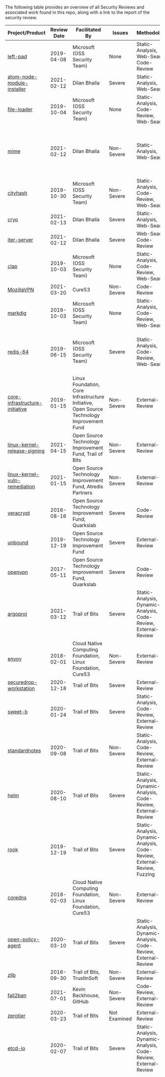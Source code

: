 The following table provides an overview of all Security Reviews and associated work found in this repo, along with a link to the report of the security review.

|Project/Product|Review Date|Facilitated By|Issues|Methodology|Scope|Packages|
|-|-|-|-|-|-|-|
|[left-pad](https://github.com/ossf/security-reviews/blob/main//reviews/npm/left-pad/review-1.md)| 2019-04-08| Microsoft (OSS Security Team)| None|Static-Analysis, Web-Search, Code-Review| Implementation/Full|pkg:npm/left-pad@1.3.0|
|[atom-node-module-installer](https://github.com/ossf/security-reviews/blob/main//reviews/npm/atom-node-module-installer/review-1.md)| 2021-02-12| Dilan Bhalla| Severe|Static-Analysis, Web-Search| Implementation/Full|pkg:npm/atom-node-module-installer@0.9.0|
|[file-loader](https://github.com/ossf/security-reviews/blob/main//reviews/npm/file-loader/review-1.md)| 2019-10-04| Microsoft (OSS Security Team)| None|Static-Analysis, Code-Review, Web-Search| Implementation/Full|pkg:npm/file-loader@3.0.1|
|[mime](https://github.com/ossf/security-reviews/blob/main//reviews/npm/mime/review-1.md)| 2021-02-12| Dilan Bhalla| Non-Severe|Static-Analysis, Web-Search| Implementation/Full|pkg:npm/mime@1.0.0, pkg:npm/mime@1.1.0, pkg:npm/mime@1.2.1, pkg:npm/mime@1.2.10, pkg:npm/mime@1.2.11, pkg:npm/mime@1.2.2, pkg:npm/mime@1.2.3, pkg:npm/mime@1.2.4, pkg:npm/mime@1.2.5, pkg:npm/mime@1.2.6, pkg:npm/mime@1.2.7, pkg:npm/mime@1.2.8, pkg:npm/mime@1.2.9, pkg:npm/mime@1.3.0, pkg:npm/mime@1.3.1, pkg:npm/mime@1.3.2, pkg:npm/mime@1.3.3, pkg:npm/mime@1.3.4, pkg:npm/mime@1.3.5, pkg:npm/mime@1.3.6, pkg:npm/mime@1.4.0, pkg:npm/mime@2.0.1, pkg:npm/mime@2.0.2|
|[cityhash](https://github.com/ossf/security-reviews/blob/main//reviews/npm/cityhash/review-1.md)| 2019-10-30| Microsoft (OSS Security Team)| Non-Severe|Static-Analysis, Code-Review, Web-Search| Implementation/Full|pkg:npm/cityhash@0.0.5|
|[cryo](https://github.com/ossf/security-reviews/blob/main//reviews/npm/cryo/review-1.md)| 2021-02-13| Dilan Bhalla| Severe|Static-Analysis, Web-Search| Implementation/Full|pkg:npm/cryo@0.0.6|
|[iter-server](https://github.com/ossf/security-reviews/blob/main//reviews/npm/iter-server/review-1.md)| 2021-02-12| Dilan Bhalla| Severe|Web-Search, Code-Review| Implementation/Full|pkg:npm/iter-server@1.0.0|
|[clap](https://github.com/ossf/security-reviews/blob/main//reviews/npm/clap/review-1.md)| 2019-10-03| Microsoft (OSS Security Team)| None|Static-Analysis, Code-Review, Web-Search| Implementation/Full|pkg:npm/clap@1.2.3|
|[MozillaVPN](https://github.com/ossf/security-reviews/blob/main//reviews/MozillaVPN/MozillaVPN.md)| 2021-03-20| Cure53| Non-Severe| Code-Review| Implementation/Partial|pkg:github/mozilla-mobile/mozilla-vpn-client|
|[markdig](https://github.com/ossf/security-reviews/blob/main//reviews/nuget/markdig/review-1.md)| 2019-10-03| Microsoft (OSS Security Team)| None|Static-Analysis, Code-Review, Web-Search| Implementation/Full|pkg:github/lunet-io/markdig@0.11.0, pkg:nuget/markdig@0.11.0|
|[redis-64](https://github.com/ossf/security-reviews/blob/main//reviews/nuget/redis-64/review-1.md)| 2019-06-15| Microsoft (OSS Security Team)| Severe|Static-Analysis, Code-Review, Web-Search| Implementation/Partial|pkg:nuget/redis-64@2.6.8.2, pkg:nuget/redis-64@2.6.12.1, pkg:nuget/redis-64@2.6.14, pkg:nuget/redis-64@2.8.4, pkg:nuget/redis-64@2.8.9, pkg:nuget/redis-64@2.8.12, pkg:nuget/redis-64@2.8.17, pkg:nuget/redis-64@2.8.19, pkg:nuget/redis-64@2.8.21, pkg:nuget/redis-64@2.8.2101, pkg:nuget/redis-64@2.8.2104, pkg:nuget/redis-64@2.8.2400, pkg:nuget/redis-64@2.8.2402, pkg:nuget/redis-64@3.0.500, pkg:nuget/redis-64@3.0.501, pkg:nuget/redis-64@3.0.503|
|[core-infrastructure-initiative](https://github.com/ossf/security-reviews/blob/main//reviews/core-infrastructure-initiative/cii.md)| 2019-01-15| Linux Foundation,  Core Infrastructure Initiative,  Open Source Technology Improvement Fund| Non-Severe|External-Review| Non-Implementation|pkg:generic/coreinfrastructure.org?download_url=https//www.coreinfrastructure.org/programs/audit-program/|
|[linux-kernel-release-signing](https://github.com/ossf/security-reviews/blob/main//reviews/linux-kernel/linux-kernel-release-signing.md)| 2021-04-15| Open Source Technology Improvement Fund,  Trail of Bits| Non-Severe|External-Review| Non-Implementation|pkg:generic/linux-kernel?download_url=https//kernel.org, pkg:github/torvalds/linux|
|[linux-kernel-vuln-remediation](https://github.com/ossf/security-reviews/blob/main//reviews/linux-kernel/linux-kernel-vuln-remediation.md)| 2021-01-15| Open Source Technology Improvement Fund,  Atredis Partners| Non-Severe|External-Review| Non-Implementation|pkg:generic/linux-kernel?download_url=https//kernel.org, pkg:github/torvalds/linux|
|[veracrypt](https://github.com/ossf/security-reviews/blob/main//reviews/veracrypt/veracrypt.md)| 2016-08-16| Open Source Technology Improvement Fund, Quarkslab| Severe| Code-Review| Implementation/Partial|pkg:github/veracrypt/veracrypt|
|[unbound](https://github.com/ossf/security-reviews/blob/main//reviews/unbound/unboundDNS.md)| 2019-12-19| Open Source Technology Improvement Fund| Severe|External-Review| Implementation/Full|pkg:github/NLnetLabs/unbound|
|[openvpn](https://github.com/ossf/security-reviews/blob/main//reviews/openvpn/openvpn-2.4.0.md)| 2017-05-11| Open Source Technology Improvement Fund, Quarkslab| Severe| Code-Review| Implementation/Full|pkg:github/OpenVPN|
|[argoproj](https://github.com/ossf/security-reviews/blob/main//reviews/github/argoproj/argo.md)| 2021-03-12| Trail of Bits| Severe|Static-Analysis, Dynamic-Analysis, Code-Review, External-Review| Implementation (Full)|pkg:github.com/argoproj/argo-cd, pkg:github.com/argoproj/argo-events, pkg:github.com/argoproj/argo-rollouts, pkg:github.com/argoproj/argo-workflows, pkg:github.com/argoproj/gitops-engine, pkg:github.com/argoproj/pkg|
|[envoy](https://github.com/ossf/security-reviews/blob/main//reviews/github/envoyproxy/envoy/review-1.md)| 2018-02-01| Cloud Native Computing Foundation,  Linux Foundation,  Cure53| Non-Severe|External-Review| Implementation/Full|pkg:github/envoyproxy/envoy@c31077b28e4f8a7db17895d5d2570e806e9e2a3e|
|[securedrop-workstation](https://github.com/ossf/security-reviews/blob/main//reviews/github/freedomofpress/securedrop-workstation/SecureDropWorkstation.md)| 2020-12-18| Trail of Bits| Severe|External-Review| Implementation (Full)|pkg:github.com/freedomofpress/securedrop-workstation|
|[sweet-b](https://github.com/ossf/security-reviews/blob/main//reviews/github/westerndigitalcorporation/sweet-b/sweet-b.md)| 2020-01-24| Trail of Bits| Severe|Static-Analysis, Code-Review, External-Review| Implementation (Partial)|pkg:github.com/westerndigitalcorporation/sweet-b|
|[standardnotes](https://github.com/ossf/security-reviews/blob/main//reviews/github/standardnotes/snjs-sncrypto.md)| 2020-09-08| Trail of Bits| Non-Severe|Static-Analysis, Code-Review, External-Review| Implementation (Partial)|pkg:pkggithub.com/standardnotes/snjs, pkg:github.com/standardnotes/SNCrypto|
|[helm](https://github.com/ossf/security-reviews/blob/main//reviews/github/helm/helm.md)| 2020-08-10| Trail of Bits| Severe|Static-Analysis, Dynamic-Analysis, Code-Review, External-Review| Implementation (Full)|pkg:github.com/helm/helm/tree/v3.3.0-rc.1|
|[rook](https://github.com/ossf/security-reviews/blob/main//reviews/github/rook/rook.md)| 2019-12-19| Trail of Bits| Severe|Static-Analysis, Dynamic-Analysis, Code-Review, External-Review, Fuzzing| Non-Implementation|pkg:github.com/rook/rook/tree/release-1.1|
|[coredns](https://github.com/ossf/security-reviews/blob/main//reviews/github/coredns/coredns/review-1.md)| 2018-02-03| Cloud Native Computing Foundation,  Linux Foundation,  Cure53| Non-Severe|External-Review| Implementation/Full|pkg:github/coredns/coredns@1.0.6, pkg:github/miekg/dns@1.0.4|
|[open-policy-agent](https://github.com/ossf/security-reviews/blob/main//reviews/github/open-policy-agent/OPAGatekeeper.md)| 2020-03-10| Trail of Bits| Severe|Static-Analysis, Dynamic-Analysis, Code-Review, External-Review| Implementation (Full)|pkg:github.com/open-policy-agent/gatekeeper, pkg:github.com/open-policy-agent/opa, pkg:github.com/open-policy-agent/frameworks/tree/master/constraint|
|[zlib](https://github.com/ossf/security-reviews/blob/main//reviews/github/madler/zlib/trail-of-bits-2016.md)| 2016-09-30| Trail of Bits,  TrustInSoft| Non-Severe|External-Review| Implementation/Partial|pkg:github/madler/zlib@1.2.8|
|[fail2ban](https://github.com/ossf/security-reviews/blob/main//reviews/github/fail2ban/fail2ban/2021-07-01-GitHub-Security-Lab.md)| 2021-07-01| Kevin Backhouse,  GitHub| Non-Severe|Code-Review, External-Review| Implementation/Full|pkg:github/fail2ban/fail2ban@0.11.2|
|[zerotier](https://github.com/ossf/security-reviews/blob/main//reviews/github/zerotier/zerotier-protocol.md)| 2020-03-23| Trail of Bits| Not Examined|External-Review| Non-Implementation|pkg:github.com/zerotier|
|[etcd-io](https://github.com/ossf/security-reviews/blob/main//reviews/github/etcd-io/etcd.md)| 2020-02-07| Trail of Bits| Severe|Static-Analysis, Dynamic-Analysis, Code-Review, External-Review| Non-Implementation|pkg:github.com/etcd-io/etcd|
|[dependency-confusion-poc-1](https://github.com/ossf/security-reviews/blob/main//reviews/_general_/attacks/dependency-confusion-poc-1.md)| 2021-02-12| Microsoft (OSS Security Team)| Severe|Static-Analysis, Code-Review| Implementation/Partial|pkg:npm/accessibility-insights-crawler@1.0.1, pkg:npm/accessibility-insights-crawler@1.0.2, pkg:npm/accessibility-insights-crawler@1.0.4, pkg:npm/accessibility-insights-crawler@1.0.5, pkg:npm/actions-on-google-nodejs@1.0.1, pkg:npm/actions-on-google-nodejs@1.0.2, pkg:npm/actions-on-google-nodejs@1.0.4, pkg:npm/actions-on-google-nodejs@1.0.5, pkg:npm/actiontext@1.0.0, pkg:npm/actiontext@1.0.2, pkg:npm/activetext@1.0.0, pkg:npm/activetext@1.0.2, pkg:npm/adaptivecards-visualizer@1.0.1, pkg:npm/adaptivecards-visualizer@1.0.2, pkg:npm/adaptivecards-visualizer@1.0.4, pkg:npm/adaptivecards-visualizer@1.0.5, pkg:npm/ai-image-tagging-frontend@1.0.0, pkg:npm/ai-image-tagging-frontend@1.0.2, pkg:npm/algoliasearch-v3@1.0.1, pkg:npm/algoliasearch-v3@1.0.2, pkg:npm/algoliasearch-v3@1.0.4, pkg:npm/algoliasearch-v3@1.0.5, pkg:npm/ambrosia-node@1.0.1, pkg:npm/ambrosia-node@1.0.2, pkg:npm/ambrosia-node@1.0.4, pkg:npm/ambrosia-node@1.0.5, pkg:npm/angular-aui@1.0.2, pkg:npm/aries-framework-javascript@1.0.0, pkg:npm/aries-framework-javascript@1.0.2, pkg:npm/artsy-eigen-web-association@1.0.1, pkg:npm/artsy-eigen-web-association@1.0.2, pkg:npm/artsy-eigen-web-association@1.0.4, pkg:npm/artsy-eigen-web-association@1.0.5, pkg:npm/artsy-iconfont@1.0.1, pkg:npm/artsy-iconfont@1.0.2, pkg:npm/artsy-iconfont@1.0.4, pkg:npm/artsy-iconfont@1.0.5, pkg:npm/artsy-morgan@1.0.1, pkg:npm/artsy-morgan@1.0.2, pkg:npm/artsy-morgan@1.0.4, pkg:npm/artsy-morgan@1.0.5, pkg:npm/asset_mod_1@1.0.1, pkg:npm/asset_mod_1@1.0.2, pkg:npm/asset_mod_1@1.0.4, pkg:npm/asset_mod_1@1.0.5, pkg:npm/atom-beautify@1.0.0, pkg:npm/atom-beautify@1.0.2, pkg:npm/atom-notifier@1.0.0, pkg:npm/atom-notifier@1.0.2, pkg:npm/auth0-common-logging@1.0.1, pkg:npm/auth0-common-logging@1.0.2, pkg:npm/auth0-common-logging@1.0.4, pkg:npm/auth0-common-logging@1.0.5, pkg:npm/auth0-extension-ui-redux@1.0.1, pkg:npm/auth0-extension-ui-redux@1.0.2, pkg:npm/auth0-extension-ui-redux@1.0.4, pkg:npm/auth0-extension-ui-redux@1.0.5, pkg:npm/auth0-metrics@1.0.1, pkg:npm/auth0-metrics@1.0.2, pkg:npm/auth0-metrics@1.0.4, pkg:npm/auth0-metrics@1.0.5, pkg:npm/auth0-style@1.0.1, pkg:npm/auth0-style@1.0.2, pkg:npm/auth0-style@1.0.4, pkg:npm/auth0-style@1.0.5, pkg:npm/auth0-styleguide@1.0.1, pkg:npm/auth0-styleguide@1.0.2, pkg:npm/auth0-styleguide@1.0.4, pkg:npm/auth0-styleguide@1.0.5, pkg:npm/autocomplete-weex@1.0.0, pkg:npm/autocomplete-weex@1.0.2, pkg:npm/autocomplete-weexvue@1.0.0, pkg:npm/autocomplete-weexvue@1.0.2, pkg:npm/axe-result-converter@1.0.1, pkg:npm/axe-result-converter@1.0.2, pkg:npm/axe-result-converter@1.0.4, pkg:npm/axe-result-converter@1.0.5, pkg:npm/azure-mocha-reporter@1.0.0, pkg:npm/azure-mocha-reporter@1.0.2, pkg:npm/azure-services@1.0.1, pkg:npm/azure-services@1.0.2, pkg:npm/azure-services@1.0.4, pkg:npm/azure-services@1.0.5, pkg:npm/b39@1.0.0, pkg:npm/b39@1.0.2, pkg:npm/babel-preset-ui@1.0.0, pkg:npm/babel-preset-ui@1.0.2, pkg:npm/background-check@1.0.1, pkg:npm/background-check@1.0.2, pkg:npm/background-check@1.0.4, pkg:npm/background-check@1.0.5, pkg:npm/better-handlebars@1.0.2, pkg:npm/better-handlebars@1.0.5, pkg:npm/bitgo-bitcoinjs-lib@1.0.2, pkg:npm/blank-ts-monorepo-infra@1.0.0, pkg:npm/blank-ts-monorepo-infra@1.0.2, pkg:npm/blank-ts-monorepo-plugin@1.0.0, pkg:npm/blank-ts-monorepo-plugin@1.0.2, pkg:npm/blockchain-wallet-v4@1.0.2, pkg:npm/botbuilder-test-utils@1.0.1, pkg:npm/botbuilder-test-utils@1.0.2, pkg:npm/botbuilder-test-utils@1.0.4, pkg:npm/botbuilder-test-utils@1.0.5, pkg:npm/brave-core-ios@1.0.1, pkg:npm/brave-core-ios@1.0.2, pkg:npm/brave-core-ios@1.0.4, pkg:npm/brave-core-ios@1.0.5, pkg:npm/brave-sync@1.0.1, pkg:npm/brave-sync@1.0.2, pkg:npm/brave-sync@1.0.4, pkg:npm/brave-sync@1.0.5, pkg:npm/camden.jshint@1.0.0, pkg:npm/camden.jshint@1.0.2, pkg:npm/canvas_offline_course_viewer@1.0.0, pkg:npm/canvas_offline_course_viewer@1.0.2, pkg:npm/cdav-library@1.0.0, pkg:npm/cdav-library@1.0.2, pkg:npm/changelogs-by-date@1.0.0, pkg:npm/changelogs-by-date@1.0.2, pkg:npm/chart-d3@1.0.0, pkg:npm/chart-d3@1.0.2, pkg:npm/classnames-repo-does-not-exist@1.0.1, pkg:npm/classnames-repo-does-not-exist@1.0.2, pkg:npm/classnames-repo-does-not-exist@1.0.4, pkg:npm/classnames-repo-does-not-exist@1.0.5, pkg:npm/closure-compiler-npm@1.0.1, pkg:npm/closure-compiler-npm@1.0.2, pkg:npm/closure-compiler-npm@1.0.4, pkg:npm/closure-compiler-npm@1.0.5, pkg:npm/com.google.play.common@1.0.1, pkg:npm/com.google.play.common@1.0.2, pkg:npm/com.google.play.common@1.0.4, pkg:npm/com.google.play.common@1.0.5, pkg:npm/com.google.play.core@1.0.1, pkg:npm/com.google.play.core@1.0.2, pkg:npm/com.google.play.core@1.0.4, pkg:npm/com.google.play.core@1.0.5, pkg:npm/com.pixiv.mux@1.0.2, pkg:npm/conflict_module@1.0.1, pkg:npm/conflict_module@1.0.2, pkg:npm/conflict_module@1.0.4, pkg:npm/conflict_module@1.0.5, pkg:npm/console-sub@1.0.1, pkg:npm/console-sub@1.0.2, pkg:npm/console-sub@1.0.4, pkg:npm/console-sub@1.0.5, pkg:npm/cool-tabs@1.0.1, pkg:npm/cool-tabs@1.0.2, pkg:npm/cool-tabs@1.0.4, pkg:npm/cool-tabs@1.0.5, pkg:npm/cs-wallet@1.0.0, pkg:npm/cs-wallet@1.0.2, pkg:npm/depended-upon@1.0.2, pkg:npm/discourse-hbr@1.0.1, pkg:npm/discourse-hbr@1.0.2, pkg:npm/discourse-hbr@1.0.4, pkg:npm/discourse-hbr@1.0.5, pkg:npm/discourse-widget-hbs@1.0.1, pkg:npm/discourse-widget-hbs@1.0.2, pkg:npm/discourse-widget-hbs@1.0.4, pkg:npm/discourse-widget-hbs@1.0.5, pkg:npm/distributed-common@1.0.2, pkg:npm/eager-test-addon@1.0.1, pkg:npm/eager-test-addon@1.0.2, pkg:npm/eager-test-addon@1.0.4, pkg:npm/eager-test-addon@1.0.5, pkg:npm/electron-gqlmapi@1.0.1, pkg:npm/electron-gqlmapi@1.0.2, pkg:npm/electron-gqlmapi@1.0.4, pkg:npm/electron-gqlmapi@1.0.5, pkg:npm/envvar-allowlist@1.0.1, pkg:npm/envvar-allowlist@1.0.2, pkg:npm/envvar-allowlist@1.0.4, pkg:npm/envvar-allowlist@1.0.5, pkg:npm/eslint-import-test-order-redirect@1.0.0, pkg:npm/eslint-import-test-order-redirect@1.0.2, pkg:npm/eslint-old@1.0.1, pkg:npm/eslint-old@1.0.2, pkg:npm/eslint-old@1.0.3, pkg:npm/eslint-old@1.0.4, pkg:npm/eslint-old@1.0.5, pkg:npm/eslint-plugin-airtable@1.0.2, pkg:npm/eslint-plugin-airtable@1.0.5, pkg:npm/eslint-plugin-internal-rules@1.0.0, pkg:npm/eslint-plugin-internal-rules@1.0.2, pkg:npm/eslint-plugin-shaka-rules@1.0.1, pkg:npm/eslint-plugin-shaka-rules@1.0.2, pkg:npm/eslint-plugin-shaka-rules@1.0.4, pkg:npm/eslint-plugin-shaka-rules@1.0.5, pkg:npm/eslint-plugin-sitekit@1.0.1, pkg:npm/eslint-plugin-sitekit@1.0.2, pkg:npm/eslint-plugin-sitekit@1.0.4, pkg:npm/eslint-plugin-sitekit@1.0.5, pkg:npm/eslint-plugin-spidermonkey-js@1.0.0, pkg:npm/eslint-plugin-spidermonkey-js@1.0.2, pkg:npm/eth-db-service@1.0.1, pkg:npm/eth-db-service@1.0.2, pkg:npm/eth-db-service@1.0.4, pkg:npm/eth-db-service@1.0.5, pkg:npm/eth-registration-service@1.0.1, pkg:npm/eth-registration-service@1.0.2, pkg:npm/eth-registration-service@1.0.4, pkg:npm/eth-registration-service@1.0.5, pkg:npm/eyeglass-my-package@1.0.1, pkg:npm/eyeglass-my-package@1.0.2, pkg:npm/eyeglass-my-package@1.0.4, pkg:npm/eyeglass-my-package@1.0.5, pkg:npm/fabric-gateway@1.0.0, pkg:npm/fabric-gateway@1.0.2, pkg:npm/find-files-excluding-dirs@1.0.0, pkg:npm/find-files-excluding-dirs@1.0.2, pkg:npm/fn_module_a@1.0.1, pkg:npm/fn_module_a@1.0.2, pkg:npm/fn_module_a@1.0.4, pkg:npm/fn_module_a@1.0.5, pkg:npm/fn_module_b@1.0.1, pkg:npm/fn_module_b@1.0.2, pkg:npm/fn_module_b@1.0.4, pkg:npm/fn_module_b@1.0.5, pkg:npm/fxa-auth-client@1.0.1, pkg:npm/fxa-auth-client@1.0.2, pkg:npm/fxa-auth-client@1.0.4, pkg:npm/fxa-auth-client@1.0.5, pkg:npm/fxa-auth-db-mysql@1.0.1, pkg:npm/fxa-auth-db-mysql@1.0.2, pkg:npm/fxa-auth-db-mysql@1.0.4, pkg:npm/fxa-auth-db-mysql@1.0.5, pkg:npm/fxa-content-server@1.0.1, pkg:npm/fxa-content-server@1.0.2, pkg:npm/fxa-content-server@1.0.4, pkg:npm/fxa-content-server@1.0.5, pkg:npm/fxa-react@1.0.1, pkg:npm/fxa-react@1.0.2, pkg:npm/fxa-react@1.0.4, pkg:npm/fxa-react@1.0.5, pkg:npm/fxa-settings@1.0.1, pkg:npm/fxa-settings@1.0.2, pkg:npm/fxa-settings@1.0.4, pkg:npm/fxa-settings@1.0.5, pkg:npm/generate_closure_unit_tests@1.0.1, pkg:npm/generate_closure_unit_tests@1.0.2, pkg:npm/generate_closure_unit_tests@1.0.4, pkg:npm/generate_closure_unit_tests@1.0.5, pkg:npm/generator-preview-calendar-skill@1.0.1, pkg:npm/generator-preview-calendar-skill@1.0.2, pkg:npm/generator-preview-calendar-skill@1.0.4, pkg:npm/generator-preview-calendar-skill@1.0.5, pkg:npm/geoformatter@1.0.1, pkg:npm/geoformatter@1.0.2, pkg:npm/geoformatter@1.0.4, pkg:npm/geoformatter@1.0.5, pkg:npm/grafana-sdk-mocks@1.0.1, pkg:npm/grafana-sdk-mocks@1.0.2, pkg:npm/grafana-sdk-mocks@1.0.4, pkg:npm/grafana-sdk-mocks@1.0.5, pkg:npm/guardian-management-client@1.0.1, pkg:npm/guardian-management-client@1.0.2, pkg:npm/guardian-management-client@1.0.4, pkg:npm/guardian-management-client@1.0.5, pkg:npm/hapi11@1.0.1, pkg:npm/hapi11@1.0.2, pkg:npm/hapi11@1.0.4, pkg:npm/hapi11@1.0.5, pkg:npm/hapi16@1.0.1, pkg:npm/hapi16@1.0.2, pkg:npm/hapi16@1.0.4, pkg:npm/hapi16@1.0.5, pkg:npm/hapi17@1.0.1, pkg:npm/hapi17@1.0.2, pkg:npm/hapi17@1.0.4, pkg:npm/hapi17@1.0.5, pkg:npm/hl7.fhir.core@1.0.0, pkg:npm/hl7.fhir.core@1.0.2, pkg:npm/hsl_rgb_converter@1.0.2, pkg:npm/hsl_rgb_converter@1.0.5, pkg:npm/https-everywhere-builder@1.0.1, pkg:npm/https-everywhere-builder@1.0.2, pkg:npm/https-everywhere-builder@1.0.4, pkg:npm/https-everywhere-builder@1.0.5, pkg:npm/hulk-editor@1.0.1, pkg:npm/hulk-editor@1.0.2, pkg:npm/hulk-editor@1.0.4, pkg:npm/hulk-editor@1.0.5, pkg:npm/hxd019@1.0.0, pkg:npm/hxd019@1.0.2, pkg:npm/hygen-next-tinacms-github@1.0.0, pkg:npm/hygen-next-tinacms-github@1.0.2, pkg:npm/ignored-package-pkg-b@1.0.2, pkg:npm/ignored-package-pkg-b@1.0.5, pkg:npm/iot-js-api@1.0.0, pkg:npm/iot-js-api@1.0.2, pkg:npm/isomorphic-react-dom@1.0.1, pkg:npm/isomorphic-react-dom@1.0.2, pkg:npm/isomorphic-react-dom@1.0.4, pkg:npm/isomorphic-react-dom@1.0.5, pkg:npm/jest-preset-ui@1.0.0, pkg:npm/jest-preset-ui@1.0.2, pkg:npm/jstzdetect@1.0.2, pkg:npm/jstzdetect@1.0.5, pkg:npm/lag-radar@1.0.1, pkg:npm/lag-radar@1.0.2, pkg:npm/lag-radar@1.0.4, pkg:npm/lag-radar@1.0.5, pkg:npm/language-less@1.0.2, pkg:npm/language-less@1.0.5, pkg:npm/language-we@1.0.0, pkg:npm/language-we@1.0.2, pkg:npm/language-weexvue@1.0.0, pkg:npm/language-weexvue@1.0.2, pkg:npm/lazy-test-addon@1.0.1, pkg:npm/lazy-test-addon@1.0.2, pkg:npm/lazy-test-addon@1.0.4, pkg:npm/lazy-test-addon@1.0.5, pkg:npm/legal-docs@1.0.1, pkg:npm/legal-docs@1.0.2, pkg:npm/legal-docs@1.0.4, pkg:npm/legal-docs@1.0.5, pkg:npm/lib-hubs@1.0.1, pkg:npm/lib-hubs@1.0.2, pkg:npm/lib-hubs@1.0.4, pkg:npm/lib-hubs@1.0.5, pkg:npm/linter-weex@1.0.0, pkg:npm/linter-weex@1.0.2, pkg:npm/lrm-nepomuk@1.0.0, pkg:npm/lrm-nepomuk@1.0.2, pkg:npm/mainwindow@1.0.0, pkg:npm/mainwindow@1.0.2, pkg:npm/malformed_module@1.0.1, pkg:npm/malformed_module@1.0.2, pkg:npm/malformed_module@1.0.4, pkg:npm/malformed_module@1.0.5, pkg:npm/math-avg-does-not-exist@1.0.0, pkg:npm/math-avg-does-not-exist@1.0.2, pkg:npm/maturity-products@1.0.1, pkg:npm/maturity-products@1.0.2, pkg:npm/maturity-products@1.0.4, pkg:npm/maturity-products@1.0.5, pkg:npm/modclean-patterns-owncloud@1.0.2, pkg:npm/modclean-patterns-owncloud@1.0.5, pkg:npm/module-two@1.0.0, pkg:npm/module-two@1.0.2, pkg:npm/module_peer@1.0.1, pkg:npm/module_peer@1.0.2, pkg:npm/module_peer@1.0.4, pkg:npm/module_peer@1.0.5, pkg:npm/moment-timezone-names-translations@1.0.1, pkg:npm/moment-timezone-names-translations@1.0.2, pkg:npm/moment-timezone-names-translations@1.0.4, pkg:npm/moment-timezone-names-translations@1.0.5, pkg:npm/mongodb-sub@1.0.1, pkg:npm/mongodb-sub@1.0.2, pkg:npm/mongodb-sub@1.0.4, pkg:npm/mongodb-sub@1.0.5, pkg:npm/msbuildhelpers@1.0.0, pkg:npm/msbuildhelpers@1.0.2, pkg:npm/msl-core@1.0.0, pkg:npm/msl-core@1.0.2, pkg:npm/msl-tests@1.0.0, pkg:npm/msl-tests@1.0.2, pkg:npm/msr-test-a@1.0.0, pkg:npm/msr-test-a@1.0.2, pkg:npm/msr-test-b@1.0.0, pkg:npm/msr-test-b@1.0.2, pkg:npm/msr-test-c@1.0.0, pkg:npm/msr-test-c@1.0.2, pkg:npm/msr-test-d@1.0.0, pkg:npm/msr-test-d@1.0.2, pkg:npm/mysql-sub@1.0.1, pkg:npm/mysql-sub@1.0.2, pkg:npm/mysql-sub@1.0.4, pkg:npm/mysql-sub@1.0.5, pkg:npm/nashboard-client@1.0.0, pkg:npm/nashboard-client@1.0.2, pkg:npm/nashboard-server@1.0.0, pkg:npm/nashboard-server@1.0.2, pkg:npm/netlify-plugin-test@1.0.0, pkg:npm/netlify-plugin-test@1.0.2, pkg:npm/newrelic-video-core@1.0.1, pkg:npm/newrelic-video-core@1.0.2, pkg:npm/newrelic-video-core@1.0.4, pkg:npm/newrelic-video-core@1.0.5, pkg:npm/node-cpp-skel@1.0.0, pkg:npm/node-cpp-skel@1.0.2, pkg:npm/node-river@1.0.2, pkg:npm/non_asset_mod@1.0.1, pkg:npm/non_asset_mod@1.0.2, pkg:npm/non_asset_mod@1.0.4, pkg:npm/non_asset_mod@1.0.5, pkg:npm/not-really-used-in-install-script-because-of-substring@1.0.0, pkg:npm/not-really-used-in-install-script-because-of-substring@1.0.2, pkg:npm/not_really_unused@1.0.0, pkg:npm/not_really_unused@1.0.2, pkg:npm/nr1-bootstrap-theme@1.0.1, pkg:npm/nr1-bootstrap-theme@1.0.2, pkg:npm/nr1-bootstrap-theme@1.0.4, pkg:npm/nr1-bootstrap-theme@1.0.5, pkg:npm/nr1-funnel-component@1.0.1, pkg:npm/nr1-funnel-component@1.0.2, pkg:npm/nr1-funnel-component@1.0.4, pkg:npm/nr1-funnel-component@1.0.5, pkg:npm/old-aqueduct2@1.0.1, pkg:npm/old-aqueduct2@1.0.2, pkg:npm/old-aqueduct2@1.0.4, pkg:npm/old-aqueduct2@1.0.5, pkg:npm/old-aqueduct@1.0.1, pkg:npm/old-aqueduct@1.0.2, pkg:npm/old-aqueduct@1.0.4, pkg:npm/old-aqueduct@1.0.5, pkg:npm/old-cell2@1.0.1, pkg:npm/old-cell2@1.0.2, pkg:npm/old-cell2@1.0.4, pkg:npm/old-cell2@1.0.5, pkg:npm/old-cell@1.0.1, pkg:npm/old-cell@1.0.2, pkg:npm/old-cell@1.0.4, pkg:npm/old-cell@1.0.5, pkg:npm/old-container-definitions2@1.0.1, pkg:npm/old-container-definitions2@1.0.2, pkg:npm/old-container-definitions2@1.0.4, pkg:npm/old-container-definitions2@1.0.5, pkg:npm/old-container-definitions@1.0.1, pkg:npm/old-container-definitions@1.0.2, pkg:npm/old-container-definitions@1.0.4, pkg:npm/old-container-definitions@1.0.5, pkg:npm/old-container-loader2@1.0.1, pkg:npm/old-container-loader2@1.0.2, pkg:npm/old-container-loader2@1.0.4, pkg:npm/old-container-loader2@1.0.5, pkg:npm/old-container-loader@1.0.1, pkg:npm/old-container-loader@1.0.2, pkg:npm/old-container-loader@1.0.4, pkg:npm/old-container-loader@1.0.5, pkg:npm/old-container-runtime2@1.0.1, pkg:npm/old-container-runtime2@1.0.2, pkg:npm/old-container-runtime2@1.0.4, pkg:npm/old-container-runtime2@1.0.5, pkg:npm/old-container-runtime@1.0.1, pkg:npm/old-container-runtime@1.0.2, pkg:npm/old-container-runtime@1.0.4, pkg:npm/old-container-runtime@1.0.5, pkg:npm/old-core-interfaces2@1.0.1, pkg:npm/old-core-interfaces2@1.0.2, pkg:npm/old-core-interfaces2@1.0.4, pkg:npm/old-core-interfaces2@1.0.5, pkg:npm/old-core-interfaces@1.0.1, pkg:npm/old-core-interfaces@1.0.2, pkg:npm/old-core-interfaces@1.0.4, pkg:npm/old-core-interfaces@1.0.5, pkg:npm/old-counter2@1.0.1, pkg:npm/old-counter2@1.0.2, pkg:npm/old-counter2@1.0.4, pkg:npm/old-counter2@1.0.5, pkg:npm/old-counter@1.0.1, pkg:npm/old-counter@1.0.2, pkg:npm/old-counter@1.0.4, pkg:npm/old-counter@1.0.5, pkg:npm/old-datastore-definitions2@1.0.1, pkg:npm/old-datastore-definitions2@1.0.2, pkg:npm/old-datastore-definitions2@1.0.4, pkg:npm/old-datastore-definitions2@1.0.5, pkg:npm/old-datastore-definitions@1.0.1, pkg:npm/old-datastore-definitions@1.0.2, pkg:npm/old-datastore-definitions@1.0.4, pkg:npm/old-datastore-definitions@1.0.5, pkg:npm/old-driver-definitions2@1.0.1, pkg:npm/old-driver-definitions2@1.0.2, pkg:npm/old-driver-definitions2@1.0.4, pkg:npm/old-driver-definitions2@1.0.5, pkg:npm/old-driver-definitions@1.0.1, pkg:npm/old-driver-definitions@1.0.2, pkg:npm/old-driver-definitions@1.0.4, pkg:npm/old-driver-definitions@1.0.5, pkg:npm/old-ink2@1.0.1, pkg:npm/old-ink2@1.0.2, pkg:npm/old-ink2@1.0.4, pkg:npm/old-ink2@1.0.5, pkg:npm/old-ink@1.0.1, pkg:npm/old-ink@1.0.2, pkg:npm/old-ink@1.0.4, pkg:npm/old-ink@1.0.5, pkg:npm/old-local-driver2@1.0.1, pkg:npm/old-local-driver2@1.0.2, pkg:npm/old-local-driver2@1.0.4, pkg:npm/old-local-driver2@1.0.5, pkg:npm/old-local-driver@1.0.1, pkg:npm/old-local-driver@1.0.2, pkg:npm/old-local-driver@1.0.4, pkg:npm/old-local-driver@1.0.5, pkg:npm/old-map2@1.0.1, pkg:npm/old-map2@1.0.2, pkg:npm/old-map2@1.0.4, pkg:npm/old-map2@1.0.5, pkg:npm/old-map@1.0.1, pkg:npm/old-map@1.0.2, pkg:npm/old-map@1.0.4, pkg:npm/old-map@1.0.5, pkg:npm/old-matrix2@1.0.1, pkg:npm/old-matrix2@1.0.2, pkg:npm/old-matrix2@1.0.4, pkg:npm/old-matrix2@1.0.5, pkg:npm/old-matrix@1.0.1, pkg:npm/old-matrix@1.0.2, pkg:npm/old-matrix@1.0.4, pkg:npm/old-matrix@1.0.5, pkg:npm/old-ordered-collection2@1.0.1, pkg:npm/old-ordered-collection2@1.0.2, pkg:npm/old-ordered-collection2@1.0.4, pkg:npm/old-ordered-collection2@1.0.5, pkg:npm/old-ordered-collection@1.0.1, pkg:npm/old-ordered-collection@1.0.2, pkg:npm/old-ordered-collection@1.0.4, pkg:npm/old-ordered-collection@1.0.5, pkg:npm/old-register-collection2@1.0.1, pkg:npm/old-register-collection2@1.0.2, pkg:npm/old-register-collection2@1.0.4, pkg:npm/old-register-collection2@1.0.5, pkg:npm/old-register-collection@1.0.1, pkg:npm/old-register-collection@1.0.2, pkg:npm/old-register-collection@1.0.4, pkg:npm/old-register-collection@1.0.5, pkg:npm/old-runtime-definitions2@1.0.1, pkg:npm/old-runtime-definitions2@1.0.2, pkg:npm/old-runtime-definitions2@1.0.4, pkg:npm/old-runtime-definitions2@1.0.5, pkg:npm/old-runtime-definitions@1.0.1, pkg:npm/old-runtime-definitions@1.0.2, pkg:npm/old-runtime-definitions@1.0.4, pkg:npm/old-runtime-definitions@1.0.5, pkg:npm/old-sequence2@1.0.1, pkg:npm/old-sequence2@1.0.2, pkg:npm/old-sequence2@1.0.4, pkg:npm/old-sequence2@1.0.5, pkg:npm/old-sequence@1.0.1, pkg:npm/old-sequence@1.0.2, pkg:npm/old-sequence@1.0.4, pkg:npm/old-sequence@1.0.5, pkg:npm/old-test-utils2@1.0.1, pkg:npm/old-test-utils2@1.0.2, pkg:npm/old-test-utils2@1.0.4, pkg:npm/old-test-utils2@1.0.5, pkg:npm/old-test-utils@1.0.1, pkg:npm/old-test-utils@1.0.2, pkg:npm/old-test-utils@1.0.4, pkg:npm/old-test-utils@1.0.5, pkg:npm/one-dark-syntax@1.0.0, pkg:npm/one-dark-syntax@1.0.2, pkg:npm/openpaidbsdk@1.0.1, pkg:npm/openpaidbsdk@1.0.2, pkg:npm/openpaidbsdk@1.0.4, pkg:npm/openpaidbsdk@1.0.5, pkg:npm/openwpm-webext-instrumentation@1.0.1, pkg:npm/openwpm-webext-instrumentation@1.0.2, pkg:npm/openwpm-webext-instrumentation@1.0.4, pkg:npm/openwpm-webext-instrumentation@1.0.5, pkg:npm/passport-azure-acs@1.0.1, pkg:npm/passport-azure-acs@1.0.2, pkg:npm/passport-azure-acs@1.0.4, pkg:npm/passport-azure-acs@1.0.5, pkg:npm/passport-ssl-certificate@1.0.1, pkg:npm/passport-ssl-certificate@1.0.2, pkg:npm/passport-ssl-certificate@1.0.4, pkg:npm/passport-ssl-certificate@1.0.5, pkg:npm/pkg-c@1.0.2, pkg:npm/pnpm-workspace-base-pkg-b@1.0.2, pkg:npm/pocket-build-tools@1.0.0, pkg:npm/pocket-build-tools@1.0.2, pkg:npm/probot-no-response@1.0.0, pkg:npm/probot-no-response@1.0.2, pkg:npm/prod_dependency@1.0.1, pkg:npm/prod_dependency@1.0.2, pkg:npm/prod_dependency@1.0.4, pkg:npm/prod_dependency@1.0.5, pkg:npm/react-16-8@1.0.4, pkg:npm/react-16-8@1.0.5, pkg:npm/react-dom-15@1.0.3, pkg:npm/react-dom-15@1.0.4, pkg:npm/react-dom-15@1.0.5, pkg:npm/react-dom-16-8@1.0.4, pkg:npm/react-dom-16-8@1.0.5, pkg:npm/react-ipython-notebook@1.0.0, pkg:npm/react-ipython-notebook@1.0.2, pkg:npm/react-native-key-pair@1.0.1, pkg:npm/react-native-key-pair@1.0.2, pkg:npm/react-native-key-pair@1.0.4, pkg:npm/react-native-key-pair@1.0.5, pkg:npm/react-native-navigator-ios@1.0.1, pkg:npm/react-native-navigator-ios@1.0.2, pkg:npm/react-native-navigator-ios@1.0.4, pkg:npm/react-native-navigator-ios@1.0.5, pkg:npm/react-popper-2@1.0.1, pkg:npm/react-popper-2@1.0.2, pkg:npm/react-popper-2@1.0.4, pkg:npm/react-popper-2@1.0.5, pkg:npm/referrer-whitelist@1.0.1, pkg:npm/referrer-whitelist@1.0.2, pkg:npm/referrer-whitelist@1.0.4, pkg:npm/referrer-whitelist@1.0.5, pkg:npm/sabre-sdk@1.0.0, pkg:npm/sabre-sdk@1.0.2, pkg:npm/scanner-global-library@1.0.1, pkg:npm/scanner-global-library@1.0.2, pkg:npm/scanner-global-library@1.0.4, pkg:npm/scanner-global-library@1.0.5, pkg:npm/scribesass-parser@1.0.4, pkg:npm/scribesass-parser@1.0.5, pkg:npm/select-kit@1.0.1, pkg:npm/select-kit@1.0.2, pkg:npm/select-kit@1.0.4, pkg:npm/select-kit@1.0.5, pkg:npm/self-referenced@1.0.2, pkg:npm/shared-karma-files@1.0.0, pkg:npm/shared-karma-files@1.0.2, pkg:npm/shared_dep@1.0.1, pkg:npm/shared_dep@1.0.2, pkg:npm/shared_dep@1.0.4, pkg:npm/shared_dep@1.0.5, pkg:npm/some_testing_tool@1.0.1, pkg:npm/some_testing_tool@1.0.2, pkg:npm/some_testing_tool@1.0.4, pkg:npm/some_testing_tool@1.0.5, pkg:npm/speedreader@1.0.1, pkg:npm/speedreader@1.0.2, pkg:npm/speedreader@1.0.4, pkg:npm/speedreader@1.0.5, pkg:npm/splinter-canopyjs@1.0.0, pkg:npm/splinter-canopyjs@1.0.2, pkg:npm/splinter-saplingjs@1.0.0, pkg:npm/splinter-saplingjs@1.0.2, pkg:npm/sqrl-hexo-theme-doc@1.0.1, pkg:npm/sqrl-hexo-theme-doc@1.0.2, pkg:npm/sqrl-hexo-theme-doc@1.0.4, pkg:npm/sqrl-hexo-theme-doc@1.0.5, pkg:npm/storage-documents@1.0.1, pkg:npm/storage-documents@1.0.2, pkg:npm/storage-documents@1.0.4, pkg:npm/storage-documents@1.0.5, pkg:npm/strengthify@1.0.0, pkg:npm/strengthify@1.0.2, pkg:npm/symbols-tree-view@1.0.0, pkg:npm/symbols-tree-view@1.0.2, pkg:npm/syntax_directory@1.0.1, pkg:npm/syntax_directory@1.0.2, pkg:npm/syntax_directory@1.0.4, pkg:npm/syntax_directory@1.0.5, pkg:npm/task-driver-skia@1.0.1, pkg:npm/task-driver-skia@1.0.2, pkg:npm/task-driver-skia@1.0.4, pkg:npm/task-driver-skia@1.0.5, pkg:npm/test-custom-main-relative@1.0.1, pkg:npm/test-custom-main-relative@1.0.2, pkg:npm/test-custom-main-relative@1.0.4, pkg:npm/test-custom-main-relative@1.0.5, pkg:npm/test-custom-main@1.0.1, pkg:npm/test-custom-main@1.0.2, pkg:npm/test-custom-main@1.0.4, pkg:npm/test-custom-main@1.0.5, pkg:npm/test-default-main@1.0.1, pkg:npm/test-default-main@1.0.2, pkg:npm/test-default-main@1.0.4, pkg:npm/test-default-main@1.0.5, pkg:npm/test262@1.0.1, pkg:npm/test262@1.0.2, pkg:npm/test262@1.0.4, pkg:npm/test262@1.0.5, pkg:npm/thera-autocomplete-plus-plus@1.0.0, pkg:npm/thera-autocomplete-plus-plus@1.0.2, pkg:npm/thera-background-tips@1.0.0, pkg:npm/thera-background-tips@1.0.2, pkg:npm/thera-debug-frontend@1.0.0, pkg:npm/thera-debug-frontend@1.0.2, pkg:npm/thera-debugger@1.0.0, pkg:npm/thera-debugger@1.0.2, pkg:npm/thera-left-bar@1.0.0, pkg:npm/thera-left-bar@1.0.2, pkg:npm/thera-luaview@1.0.0, pkg:npm/thera-luaview@1.0.2, pkg:npm/this-dependency-does-not-exist@1.0.0, pkg:npm/this-dependency-does-not-exist@1.0.2, pkg:npm/tool-bar-main@1.0.0, pkg:npm/tool-bar-main@1.0.2, pkg:npm/transitive_fn@1.0.1, pkg:npm/transitive_fn@1.0.2, pkg:npm/transitive_fn@1.0.4, pkg:npm/transitive_fn@1.0.5, pkg:npm/transitive_module@1.0.1, pkg:npm/transitive_module@1.0.2, pkg:npm/transitive_module@1.0.4, pkg:npm/transitive_module@1.0.5, pkg:npm/tslint-test-config-non-relative@1.0.2, pkg:npm/tslint-test-config@1.0.2, pkg:npm/tslint-test-custom-formatter@1.0.2, pkg:npm/tslint-test-custom-rules@1.0.2, pkg:npm/typeform-frontend@1.0.0, pkg:npm/typeform-frontend@1.0.2, pkg:npm/typescript-lsif@1.0.0, pkg:npm/typescript-lsif@1.0.2, pkg:npm/typescript-sandbox@1.0.1, pkg:npm/typescript-sandbox@1.0.2, pkg:npm/typescript-sandbox@1.0.4, pkg:npm/typescript-sandbox@1.0.5, pkg:npm/used-first-in-install-script@1.0.0, pkg:npm/used-first-in-install-script@1.0.2, pkg:npm/used-in-constant-template-require-string@1.0.0, pkg:npm/used-in-constant-template-require-string@1.0.2, pkg:npm/used-in-custom-script@1.0.0, pkg:npm/used-in-custom-script@1.0.2, pkg:npm/used-in-dynamic-template-require-string@1.0.0, pkg:npm/used-in-dynamic-template-require-string@1.0.2, pkg:npm/used-in-js-import@1.0.0, pkg:npm/used-in-js-import@1.0.2, pkg:npm/used-in-js-require@1.0.0, pkg:npm/used-in-js-require@1.0.2, pkg:npm/used-in-mjs-import@1.0.0, pkg:npm/used-in-mjs-import@1.0.2, pkg:npm/used-in-mjs-require@1.0.0, pkg:npm/used-in-mjs-require@1.0.2, pkg:npm/used-in-postinstall-script@1.0.0, pkg:npm/used-in-postinstall-script@1.0.2, pkg:npm/used-in-preinstall-script@1.0.0, pkg:npm/used-in-preinstall-script@1.0.2, pkg:npm/used-in-require-with-exclamation-mark-separator@1.0.0, pkg:npm/used-in-require-with-exclamation-mark-separator@1.0.2, pkg:npm/used-in-silly-template-require-string@1.0.0, pkg:npm/used-in-silly-template-require-string@1.0.2, pkg:npm/used-in-test-script@1.0.0, pkg:npm/used-in-test-script@1.0.2, pkg:npm/used-last-in-install-script@1.0.0, pkg:npm/used-last-in-install-script@1.0.2, pkg:npm/used-middle-in-install-script-with-some-slashes@1.0.0, pkg:npm/used-middle-in-install-script-with-some-slashes@1.0.2, pkg:npm/used-middle-in-install-script@1.0.0, pkg:npm/used-middle-in-install-script@1.0.2, pkg:npm/vscode-js-profile-core@1.0.1, pkg:npm/vscode-js-profile-core@1.0.2, pkg:npm/vscode-js-profile-core@1.0.4, pkg:npm/vscode-js-profile-core@1.0.5, pkg:npm/vscode-universal@1.0.1, pkg:npm/vscode-universal@1.0.2, pkg:npm/vscode-universal@1.0.4, pkg:npm/vscode-universal@1.0.5, pkg:npm/we-syntax@1.0.0, pkg:npm/we-syntax@1.0.2, pkg:npm/webkit-cpu-profiler-tools@1.0.1, pkg:npm/webkit-cpu-profiler-tools@1.0.2, pkg:npm/webkit-cpu-profiler-tools@1.0.4, pkg:npm/webkit-cpu-profiler-tools@1.0.5, pkg:npm/weex-run@1.0.0, pkg:npm/weex-run@1.0.2, pkg:npm/whistle.chii-internal@1.0.0, pkg:npm/whistle.chii-internal@1.0.2, pkg:npm/who-knows-whether-this-is-used@1.0.0, pkg:npm/who-knows-whether-this-is-used@1.0.2, pkg:npm/yarn-workspace-base-pkg-b@1.0.2, pkg:npm/yarn-workspace-package-pkg-b@1.0.2|
|[dependency-confusion-poc-2](https://github.com/ossf/security-reviews/blob/main//reviews/_general_/attacks/dependency-confusion-poc-2.md)| 2021-02-12| Microsoft (OSS Security Team)| Severe|Static-Analysis, Code-Review| Implementation/Partial|pkg:npm/msft-wam@0.0.7, pkg:npm/msft-wam@0.0.8, pkg:npm/msft-wam@0.4.7|
|[dependency-confusion-poc-3](https://github.com/ossf/security-reviews/blob/main//reviews/_general_/attacks/dependency-confusion-poc-3.md)| 2021-02-16| Microsoft (OSS Security Team)| Severe|Static-Analysis, Code-Review| Implementation/Partial|pkg:npm/add-tw@91.0.0, pkg:npm/dep-b@1.0.0, pkg:npm/dep-c@1.0.0, pkg:npm/dep-e@2.0.0, pkg:npm/ember-addon-with-dependencies@1.0.0, pkg:npm/ember-after-blueprint-addon@1.0.0, pkg:npm/ember-before-blueprint-addon@1.0.0, pkg:npm/ember-cli-nested@1.0.0, pkg:npm/ember-foo-env-addon@1.0.0, pkg:npm/ember-generated-with-export-addon@1.0.0, pkg:npm/ember-non-root-addon@1.0.0, pkg:npm/ember-random-addon@1.0.0, pkg:npm/ember-views@0.9.9-zendesk, pkg:npm/ember-yagni@1.0.0, pkg:npm/eslint-plugin-workday-custom-rules@1.0.0, pkg:npm/eslint-plugin-workday-custom-rules@1.0.1, pkg:npm/eslint-plugin-workday-custom-rules@1.0.2, pkg:npm/fake-dependency@1.0.1, pkg:npm/fake-yarn-dependency@1.0.1, pkg:npm/kfcss@0.5.5, pkg:npm/native-component-list@1.0.0, pkg:npm/node-scoped-http-client@1.0.0, pkg:npm/node-token@1.0.2, pkg:npm/non-ember-thingy@1.0.0, pkg:npm/plywood-clickhouse-requester@1.0.0, pkg:npm/polaris-charts@1.0.0, pkg:npm/rnpm-plugin-test@10.0.1, pkg:npm/string_decoder-browserify@1.0.0, pkg:npm/worksp@91.0.0, pkg:npm/workspace-hoist-all@91.0.0|
|[openssl](https://github.com/ossf/security-reviews/blob/main//reviews/openssl/openssl-1.1.1.md)| 2019-01-19| Open Source Technology Improvement Fund, Quarkslab| Non-Severe| Code-Review| Implementation/Partial|pkg:github/openssl/openssl|
